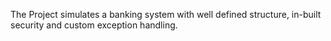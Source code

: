 The Project simulates a banking system with well defined structure, in-built security and custom exception handling.
